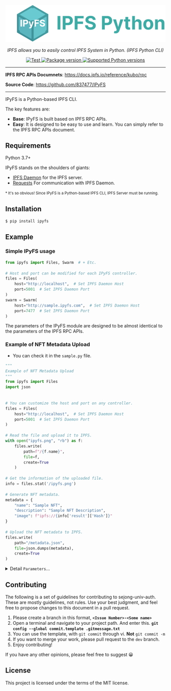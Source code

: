 <p align="center">
  <a href="https://fastapi.tiangolo.com"><img src="ipyfs.png"></a>
</p>
<p align="center">
    <em>IPFS allows you to easily control IPFS System in Python. (IPFS Python CLI)</em>
</p>
<p align="center">
<a href="https://github.com/837477/IPyFS/blob/main/LICENSE" target="_blank">
    <img src="https://img.shields.io/pypi/l/ipyfs?color=%2334D058" alt="Test">
</a>
<a href="https://pypi.org/project/ipyfs" target="_blank">
    <img src="https://img.shields.io/pypi/v/ipyfs?color=%2334D058&label=pypi%20package" alt="Package version">
</a>
<a href="https://pypi.org/project/ipyfs" target="_blank">
    <img src="https://img.shields.io/pypi/pyversions/ipyfs?color=%2334D058" alt="Supported Python versions">
</a>
</p>

---

**IPFS RPC APIs Documnets**: <a href="https://docs.ipfs.io/reference/kubo/rpc/" target="_blank">https://docs.ipfs.io/reference/kubo/rpc </a>

**Source Code**: <a href="https://github.com/837477/IPyFS" target="_blank">https://github.com/837477/IPyFS </a>

---

IPyFS is a Python-based IPFS CLI.

The key features are:

* **Base**: IPyFS is built based on IPFS RPC APIs.
* **Easy**: It is designed to be easy to use and learn. You can simply refer to the IPFS RPC APIs document.

## Requirements

Python 3.7+

IPyFS stands on the shoulders of giants:

* <a href="https://docs.ipfs.io/install/" class="external-link" target="_blank">IPFS Daemon</a> for the IPFS server.
* <a href="https://github.com/psf/requests" class="external-link" target="_blank">Requests</a> For communication with IPFS Daemon.

<small>* It's so obvious! Since IPyFS is a Python-based IPFS CLI, IPFS Server must be running.</small>

## Installation

<div class="termy">

```console
$ pip install ipyfs
```

</div>

## Example

### Simple IPyFS usage

```Python
from ipyfs import Files, Swarm  # + Etc.

# Host and port can be modified for each IPyFS controller.
files = Files(
    host="http://localhost",  # Set IPFS Daemon Host
    port=5001  # Set IPFS Daemon Port
)
swarm = Swarm(
    host="http://sample.ipyfs.com",  # Set IPFS Daemon Host
    port=7477  # Set IPFS Daemon Port
)
```

The parameters of the IPyFS module are designed to be almost identical to the parameters of the IPFS RPC APIs.

### Example of NFT Metadata Upload

* You can check it in the `sample.py` file.

<div class="termy">

```Python
"""
Example of NFT Metadata Upload
"""
from ipyfs import Files
import json


# You can customize the host and port on any controller.
files = Files(
    host="http://localhost",  # Set IPFS Daemon Host
    port=5001  # Set IPFS Daemon Port
)

# Read the file and upload it to IPFS.
with open("ipyfs.png", "rb") as f:
    files.write(
        path=f"/{f.name}",
        file=f,
        create=True
    )

# Get the information of the uploaded file.
info = files.stat('/ipyfs.png')

# Generate NFT metadata.
metadata = {
    "name": "Sample NFT",
    "description": "Sample NFT Description",
    "image": f"ipfs://{info['result']['Hash']}"
}

# Upload the NFT metadata to IPFS.
files.write(
    path="/metadata.json",
    file=json.dumps(metadata),
    create=True
)
```

</div>

<details markdown="1">
<summary>Detail <code>Parameters</code>...</summary>

<br>

IPyFS is basically the same as the parameters of IPFS RPC APIs.

If you want to list the file in your `IPFS Daemon`:

* Here is the IPFS Files RPC API document: <a href="https://docs.ipfs.io/reference/kubo/rpc/#api-v0-files-ls" target="_blank">https://docs.ipfs.io/reference/kubo/rpc/#api-v0-files-ls </a>

The document needs parameters `arg` / `long` / `u`. <br>
Likewise, IPyFS can use the same parameters. (`path` / `long` / `u`) <br>
However, they are not exactly the same. In RPC, most parameter names are used as `arg`.

This is not a good way.<br>
Therefore, IPyFS has slightly changed parameter names to suit their functions.

Importantly, only the name has changed, the purpose of the parameter is the same.

```Python
from ipyfs import Files


files = Files(
    host="http://localhost",  # Set IPFS Daemon Host
    port=5001  # Set IPFS Daemon Port
)

result = files.ls(
    path="/",
    long=True
)
print(result)
```

If you want to know what each parameter is, please refer to the <a href="https://docs.ipfs.io/reference/kubo/rpc/" target="_blank">IPFS RPC API documentation.</a>

</details>


## Contributing
The following is a set of guidelines for contributing to sejong-univ-auth. These are mostly guidelines, not rules. Use your best judgment, and feel free to propose changes to this document in a pull request.

1. Please create a branch in this format, **`<Issue Number>-<Some name>`**
2. Open a terminal and navigate to your project path. And enter this.
   **`git config --global commit.template .gitmessage.txt`**
3. You can use the template, with `git commit` through vi. **Not** `git commit -m`
4. If you want to merge your work, please pull request to the `dev` branch.
5. Enjoy contributing!

If you have any other opinions, please feel free to suggest 😀

## License

This project is licensed under the terms of the MIT license.